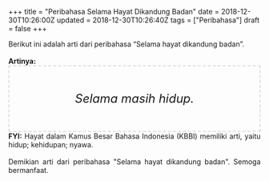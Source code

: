 +++
title = "Peribahasa Selama Hayat Dikandung Badan"
date = 2018-12-30T10:26:00Z
updated = 2018-12-30T10:26:40Z
tags = ["Peribahasa"]
draft = false
+++

<div dir="ltr" style="text-align: left;" trbidi="on"><div style="text-align: justify;">Berikut ini adalah arti dari peribahasa “Selama hayat dikandung badan”.</div><br /><div style="text-align: justify;"><b>Artinya:</b></div><div style="border: 2px dashed #ddd; font-size: 24px; height: auto; margin: 0 auto; padding: 50px; text-align: center; width: auto;"><i>Selama masih hidup.</i></div><div style="text-align: justify;"><b>FYI:</b> Hayat dalam Kamus Besar Bahasa Indonesia (KBBI) memiliki arti, yaitu hidup; kehidupan; nyawa.</div><div style="text-align: justify;"><br /></div><div style="text-align: justify;">Demikian arti dari peribahasa "Selama hayat dikandung badan". Semoga bermanfaat. </div></div>
